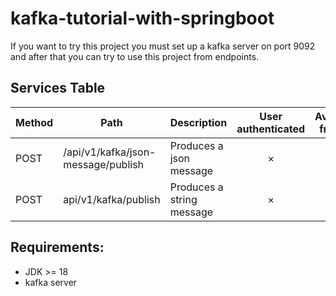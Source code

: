 # kafka-tutorial-with-springboot

If you want to try this project you must set up a kafka server on port 9092 and after that you can try to use this project from endpoints.

## Services Table
Method	| Path	| Description	| User authenticated	| Available from UI
------------- | ------------------------- | ------------- |:-------------:|:----------------:|
POST	| /api/v1/kafka/json-message/publish	| Produces a json message	| × | ×
POST	| api/v1/kafka/publish	| Produces a string message	| × | ×

## Requirements:
* JDK >= 18
* kafka server
